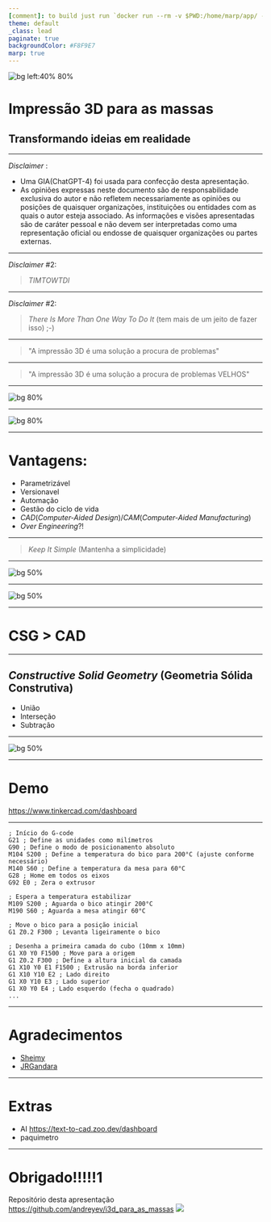 ```yaml
---
[comment]: to build just run `docker run --rm -v $PWD:/home/marp/app/ -e MARP_USER="$(id -u):$(id -g)" -e LANG=$LANG marpteam/marp-cli *.md`
theme: default
_class: lead
paginate: true
backgroundColor: #F8F9E7
marp: true
---
```


<!--
footer: Repositório desta apresentação https://github.com/andreyev/i3d_para_as_massas
-->
![bg left:40% 80%](./images/i3d.png)

# **Impressão 3D para as massas**

## Transformando ideias em realidade

---
<!--
header: Impressão 3D para as massas
footer: Repositório desta apresentação https://github.com/andreyev/i3d_para_as_massas
-->

_Disclaimer_ :
- Uma GIA(ChatGPT-4) foi usada para confecção desta apresentação.
- As opiniões expressas neste documento são de responsabilidade exclusiva do autor e não refletem necessariamente as opiniões ou posições de quaisquer organizações, instituições ou entidades com as quais o autor esteja associado. As informações e visões apresentadas são de caráter pessoal e não devem ser interpretadas como uma representação oficial ou endosse de quaisquer organizações ou partes externas.

---

_Disclaimer_ #2:
> _TIMTOWTDI_

---

_Disclaimer_ #2:
> _There Is More Than One Way To Do It_ (tem mais de um jeito de fazer isso) ;-)

---

> "A impressão 3D é uma solução a procura de problemas"

---

> "A impressão 3D é uma solução a procura de problemas VELHOS"

---

![bg 80%](./images/fusion.png)
<!--
footer: 'fonte da imagem: https://autodesk-fusion-360.en.lo4d.com/screenshots'
-->

---

![bg 80%](./images/rhino.png)
<!--
footer: 'fonte da imagem: https://hopific.com/introduction-to-grasshopper-for-rhino/'
-->

---

# Vantagens:
* Parametrizável
* Versionavel
* Automação
* Gestão do ciclo de vida
* _CAD_(_Computer-Aided Design_)/_CAM_(_Computer-Aided Manufacturing_)
* _Over Engineering_?!

---

> _Keep It Simple_ (Mantenha a simplicidade)

---

![bg 50%](./images/brinquedo.png)
<!--
footer: 'fonte da imagem: https://www.bumerangbrinquedos.com.br/blocos-de-encaixar-maletuxo-didatico-com-formas-geometricas-vermelho-toys-cardoso-3035/p'
-->

---

![bg 50%](./images/poliedro.png)
<!--
footer: 'fonte da imagem: https://brasilescola.uol.com.br/o-que-e/matematica/o-que-sao-poliedros-platao.htm'
-->

---

# CSG > CAD

---

## _Constructive Solid Geometry_ (Geometria Sólida Construtiva)

* União
* Interseção
* Subtração

---

![bg 50%](./images/csg.png)
<!--
footer: 'fonte da imagem: https://en.wikipedia.org/wiki/Constructive_solid_geometry'
-->

---

<!--
header: Impressão 3D para as massas
footer: Repositório desta apresentação https://github.com/andreyev/i3d_para_as_massas
-->

# Demo

https://www.tinkercad.com/dashboard

---

```
; Início do G-code
G21 ; Define as unidades como milímetros
G90 ; Define o modo de posicionamento absoluto
M104 S200 ; Define a temperatura do bico para 200°C (ajuste conforme necessário)
M140 S60 ; Define a temperatura da mesa para 60°C
G28 ; Home em todos os eixos
G92 E0 ; Zera o extrusor

; Espera a temperatura estabilizar
M109 S200 ; Aguarda o bico atingir 200°C
M190 S60 ; Aguarda a mesa atingir 60°C

; Move o bico para a posição inicial
G1 Z0.2 F300 ; Levanta ligeiramente o bico

; Desenha a primeira camada do cubo (10mm x 10mm)
G1 X0 Y0 F1500 ; Move para a origem
G1 Z0.2 F300 ; Define a altura inicial da camada
G1 X10 Y0 E1 F1500 ; Extrusão na borda inferior
G1 X10 Y10 E2 ; Lado direito
G1 X0 Y10 E3 ; Lado superior
G1 X0 Y0 E4 ; Lado esquerdo (fecha o quadrado)
...
```

---

# Agradecimentos

* [Sheimy](https://www.linkedin.com/in/sheimyrahman/)
* [JRGandara](https://www.linkedin.com/in/joao-roberto-sampaio-gandara-ferreira-95905a155/)

---

# Extras

- AI https://text-to-cad.zoo.dev/dashboard
- paquimetro

---

<!--
footer: ''
-->

# Obrigado!!!!!1
Repositório desta apresentação https://github.com/andreyev/i3d_para_as_massas
![](https://api.qrserver.com/v1/create-qr-code/?size=150x150&data=https://github.com/andreyev/i3d_para_as_massas)
